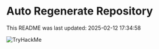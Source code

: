 # Auto Regenerate Repository

This README was last updated: 2025-02-12 17:34:58

 ![TryHackMe](https://tryhackme.com/badge/533634)